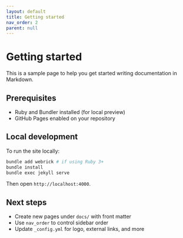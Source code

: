 ```yaml
---
layout: default
title: Getting started
nav_order: 2
parent: null
---
```


# Getting started

This is a sample page to help you get started writing documentation in Markdown.

## Prerequisites

- Ruby and Bundler installed (for local preview)
- GitHub Pages enabled on your repository

## Local development

To run the site locally:

```bash
bundle add webrick # if using Ruby 3+
bundle install
bundle exec jekyll serve
```

Then open `http://localhost:4000`.

## Next steps

- Create new pages under `docs/` with front matter
- Use `nav_order` to control sidebar order
- Update `_config.yml` for logo, external links, and more


